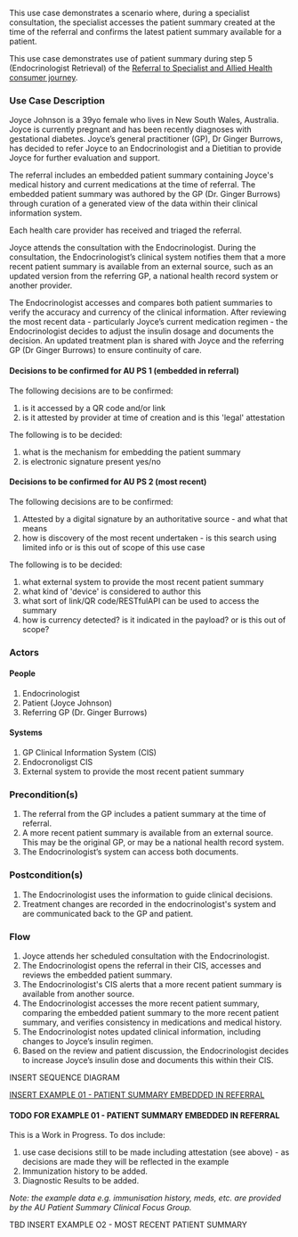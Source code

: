 This use case demonstrates a scenario where, during a specialist consultation, the specialist accesses the patient summary created at the time of the referral and confirms the latest patient summary available for a patient.

This use case demonstrates use of patient summary during step 5 (Endocrinologist Retrieval) of the [Referral to Specialist and Allied Health consumer journey](https://sparked.csiro.au/index.php/sparked-products-resources/au-patient-summary-consumer-journeys/).

### Use Case Description

Joyce Johnson is a 39yo female who lives in New South Wales, Australia. Joyce is currently pregnant and has been recently diagnoses with gestational diabetes. Joyce’s general practitioner (GP), Dr Ginger Burrows, has decided to refer Joyce to an Endocrinologist and a Dietitian to provide Joyce for further evaluation and support.

The referral includes an embedded patient summary containing Joyce's medical history and current medications at the time of referral. The embedded patient summary was authored by the GP (Dr. Ginger Burrows) through curation of a generated view of the data within their clinical information system.

 Each health care provider has received and triaged the referral.

Joyce attends the consultation with the Endocrinologist. During the consultation, the Endocrinologist’s clinical system notifies them that a more recent patient summary is available from an external source, such as an updated version from the referring GP, a national health record system or another provider.

The Endocrinologist accesses and compares both patient summaries to verify the accuracy and currency of the clinical information. After reviewing the most recent data -  particularly Joyce’s current medication regimen - the Endocrinologist decides to adjust the insulin dosage and documents the decision. An updated treatment plan is shared with Joyce and the referring GP (Dr Ginger Burrows) to ensure continuity of care.

<div class="stu-note" markdown="1">

#### Decisions to be confirmed for AU PS 1 (embedded in referral)
The following decisions are to be confirmed:
1. is it accessed by a QR code and/or link
1. is it attested by provider at time of creation and is this 'legal' attestation

The following is to be decided:
1. what is the mechanism for embedding the patient summary
1. is electronic signature present yes/no

</div>

<div class="stu-note" markdown="1">

#### Decisions to be confirmed for AU PS 2 (most recent)
The following decisions are to be confirmed:
1. Attested by a digital signature by an authoritative source - and what that means
1. how is discovery of the most recent undertaken - is this search using limited info or is this out of scope of this use case

The following is to be decided:
1. what external system to provide the most recent patient summary
1. what kind of 'device' is considered to author this
1. what sort of link/QR code/RESTfulAPI can be used to access the summary
1. how is currency detected? is it indicated in the payload? or is this out of scope?

</div>


### Actors

#### People
1. Endocrinologist
2. Patient (Joyce Johnson)
3. Referring GP (Dr. Ginger Burrows)

#### Systems
1. GP Clinical Information System (CIS)
2. Endocronoligst CIS
3. External system to provide the most recent patient summary

### Precondition(s)
1. The referral from the GP includes a patient summary at the time of referral.
2. A more recent patient summary is available from an external source. This may be the original GP, or may be a national health record system.
3. The Endocrinologist’s system can access both documents.

### Postcondition(s)
1. The Endocrinologist uses the information to guide clinical decisions.
2. Treatment changes are recorded in the endocrinologist's system and are communicated back to the GP and patient.

### Flow
1. Joyce attends her scheduled consultation with the Endocrinologist.
2. The Endocrinologist opens the referral in their CIS, accesses and reviews the embedded patient summary.
3. The Endocrinologist's CIS alerts that a more recent patient summary is available from another source.
4. The Endocrinologist accesses the more recent patient summary, comparing the embedded patient summary to the more recent patient summary, and verifies consistency in medications and medical history.
5. The Endocrinologist notes updated clinical information, including changes to Joyce’s insulin regimen.
6. Based on the review and patient discussion, the Endocrinologist decides to increase Joyce’s insulin dose and documents this within their CIS.

INSERT SEQUENCE DIAGRAM

[INSERT EXAMPLE 01 - PATIENT SUMMARY EMBEDDED IN REFERRAL](Bundle-aups-referral-endoconsult-01.html)

<div class="stu-note" markdown="1">

#### TODO FOR EXAMPLE 01 - PATIENT SUMMARY EMBEDDED IN REFERRAL
This is a Work in Progress. To dos include:
1. use case decisions still to be made including attestation (see above) - as decisions are made they will be reflected in the example
2. Immunization history to be added. 
3. Diagnostic Results to be added. 

_Note: the example data e.g. immunisation history, meds, etc. are provided by the AU Patient Summary Clinical Focus Group._

</div>

TBD INSERT EXAMPLE O2 - MOST RECENT PATIENT SUMMARY